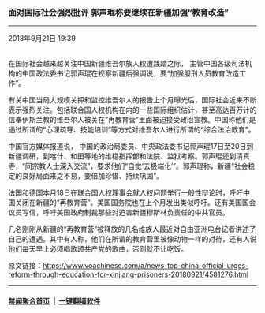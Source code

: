### 面对国际社会强烈批评 郭声琨称要继续在新疆加强“教育改造”
------------------------

<div class="published">
 <span class="date" title="中国时间">
  <time datetime="2018-09-21T19:39:20+08:00">
   2018年9月21日 19:39
  </time>
 </span>
</div>
<br/>
<div class="wsw">
 <p>
  在国际社会越来越关注中国新疆维吾尔族人权遭践踏之际， 主管中国各级司法机构的中国政法委书记郭声琨在视察新疆后强调说，要“加强服刑人员教育改造工作”。
 </p>
 <p>
  有关中国当局大规模关押和监控维吾尔人的报告上个月曝光后，国际社会近来不断表示强烈关注。包括联合国人权机构在内的一些国际组织估计，甚至高达百万计的信奉伊斯兰教的维吾尔人被关在“再教育营”里面被迫接受政治宣教。中国称他们是通过所谓的“心理疏导、技能培训”等方式对维吾尔人进行所谓的“综合法治教育”。
 </p>
 <p>
  中国官方媒体报道说， 中国的政治局委员、中央政法委书记郭声琨17日至20日到新疆调研，到喀什、和田等地的维稳指挥部和法院、监狱考察。郭声琨还到清真寺，“同宗教人士深入交流”，要求他们“自觉‘去极端化’”。郭声琨称，新疆“社会稳定的良好局面来之不易，要倍加珍惜、持续巩固”。
 </p>
 <p>
  法国和德国本月18日在联合国人权理事会就人权问题举行一般性辩论时，呼吁中国关闭在新疆的“再教育营”。美国国务院也在上个月发出类似呼吁。还有美国国会议员写信，呼吁美国政府制裁那些对迫害新疆穆斯林负责任的中共官员。
 </p>
 <p>
  几名刚刚从新疆的“再教育营”被释放的几名维族人最近对自由亚洲电台记者讲述了自己的遭遇。其中有人称，他们在所谓的教育营里被像动物一样的对待，还有人说他们每天早上必须唱歌颂共产党的歌曲，否则就不让吃饭。
 </p>
</div>

原文链接：https://www.voachinese.com/a/news-top-china-official-urges-reform-through-education-for-xinjiang-prisoners-20180921/4581276.html


------------------------
#### [禁闻聚合首页](https://github.com/gfw-breaker/banned-news/blob/master/README.md) &nbsp;|&nbsp;  [一键翻墙软件](https://github.com/gfw-breaker/nogfw/blob/master/README.md)